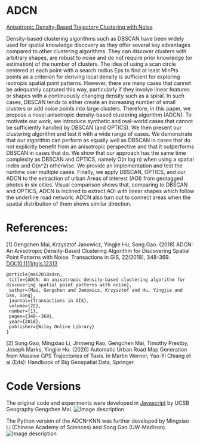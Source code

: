 # ADCN
[Anisotropic Density-Based Trajectory Clustering with Noise](https://github.com/gengchenmai/adcn) 

Density-based clustering algorithms such as DBSCAN have been widely used for spatial knowledge discovery as they offer several key advantages compared to other clustering algorithms. They can discover clusters with arbitrary shapes, are robust to noise and do not require prior knowledge (or estimation) of the number of clusters. The idea of using a scan circle centered at each point with a search radius Eps to find at least MinPts points as a criterion for deriving local density is sufficient for exploring isotropic spatial point patterns. However, there are many cases that cannot be adequately captured this way, particularly if they involve linear features or shapes with a continuously changing density such as a spiral. In such cases, DBSCAN tends to either create an increasing number of small clusters or add noise points into large clusters. Therefore, in this paper, we propose a novel anisotropic density-based clustering algorithm (ADCN). To motivate our work, we introduce synthetic and real-world cases that cannot be sufficiently handled by DBSCAN (and OPTICS). We then present our clustering algorithm and test it with a wide range of cases. We demonstrate that our algorithm can perform as equally well as DBSCAN in cases that do not explicitly benefit from an anisotropic perspective and that it outperforms DBSCAN in cases that do. We show that our approach has the same time complexity as DBSCAN and OPTICS, namely O(n log n) when using a spatial index and O(n^2) otherwise. We provide an implementation and test the runtime over multiple cases. Finally, we apply DBSCAN, OPTICS, and our ADCN to the extraction of urban Areas of interest (AOI) from geotagged photos in six cities. Visual comparison shows that, comparing to DBSCAN and OPTICS, ADCN is inclined to extract AOI with linear shapes which follow the underline road network. ADCN also turn out to connect areas when the spatial distribution of them shows similar direction.

# References:
[1] Gengchen Mai, Krzysztof Janowicz, Yingjie Hu, Song Gao. (2018) ADCN: An Anisotropic Density-Based Clustering Algorithm for Discovering Spatial Point Patterns with Noise. Transactions in GIS, 22(2018), 348-369. [DOI:10.1111/tgis.12313](https://onlinelibrary.wiley.com/doi/full/10.1111/tgis.12313)
 ```
@article{mai2018adcn,
  title={ADCN: An anisotropic density-based clustering algorithm for discovering spatial point patterns with noise},
  author={Mai, Gengchen and Janowicz, Krzysztof and Hu, Yingjie and Gao, Song},
  journal={Transactions in GIS},
  volume={22},
  number={1},
  pages={348--369},
  year={2018},
  publisher={Wiley Online Library}
}
```
[2] Song Gao, Mingxiao Li, Jinmeng Rao, Gengchen Mai, Timothy Prestby, Joseph Marks, Yingjie Hu. (2020) Automatic Urban Road Map Generation from Massive GPS Trajectories of Taxis. In Martin Werner, Yao-Yi Chiang et al.(Eds): Handbook of Big Geospatial Data, Springer.


# Code Versions
The original code and experiments were developed in [Javascript](https://github.com/gengchenmai/adcn) by UCSB Geography Gengchen Mai.
![Image description](https://github.com/gissong/ADCN/blob/master/figures/interface.png)

The Python version of the ADCN-KNN was further developed by Mingxiao Li (Chinese Academy of Sciences) and Song Gao (UW-Madison). 
![Image description](https://github.com/gissong/ADCN/blob/master/figures/vectorzation.png)

